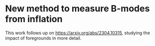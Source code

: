 # New method to measure B-modes from inflation

This work follows up on https://arxiv.org/abs/2304.10315, studying the impact of foregrounds in more detail.
